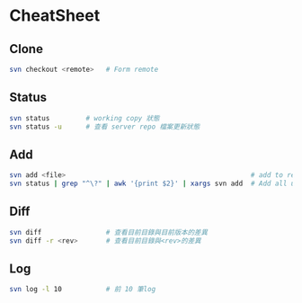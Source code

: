 CheatSheet
==========

Clone
------

```bash
svn checkout <remote>   # Form remote
```

Status
------

```bash
svn status         # working copy 狀態
svn status -u      # 查看 server repo 檔案更新狀態
```

Add 
------

```bash
svn add <file>                                              # add to repo
svn status | grep "^\?" | awk '{print $2}' | xargs svn add  # Add all unversioned files
```

Diff
----

```bash
svn diff                # 查看目前目錄與目前版本的差異
svn diff -r <rev>       # 查看目前目錄與<rev>的差異
```

Log
---

```bash
svn log -l 10           # 前 10 筆log
```

